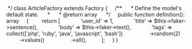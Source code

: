 <?php

  

namespace Database\Factories;

  

use Illuminate\Database\Eloquent\Factories\Factory;

  

/**

 * @extends \Illuminate\Database\Eloquent\Factories\Factory<\App\Models\Article>

 */

class ArticleFactory extends Factory

{

    /**

     * Define the model's default state.

     *

     * @return array<string, mixed>

     */

    public function definition(): array

    {

        return [

             'user_id' => 1,

             'title' => $this->faker->sentence(),

             'body' => $this->faker->text(),

             'tags' => collect(['php', 'ruby', 'java', 'javascript', 'bash'])

                 ->random(2)

                 ->values()

                 ->all(),

         ];

    }

}